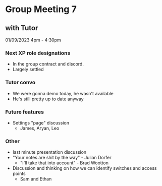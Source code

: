 # Group Meeting 7
## with Tutor
01/09/2023 4pm - 4:30pm 

### Next XP role designations
- In the group contract and discord.
- Largely settled 

### Tutor convo
- We were gonna demo today, he wasn't available
- He's still pretty up to date anyway

### Future features
- Settings "page" discussion
	- James, Aryan, Leo


### Other
- last minute presentation discussion
- "Your notes are shit by the way" - Julian Dorfer
	- "I'll take that into account" - Brad Wootton
- Discussion and thinking on how we can identify switches and access points
	- Sam and Ethan

